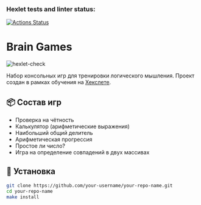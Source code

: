 ### Hexlet tests and linter status:
[![Actions Status](https://github.com/ValBelios/frontend-project-44/actions/workflows/hexlet-check.yml/badge.svg)](https://github.com/ValBelios/frontend-project-44/actions)

# Brain Games

![hexlet-check](https://github.com/your-username/your-repo-name/workflows/hexlet-check/badge.svg)

Набор консольных игр для тренировки логического мышления. Проект создан в рамках обучения на [Хекслете](https://ru.hexlet.io/).

## 📦 Состав игр

- Проверка на чётность
- Калькулятор (арифметические выражения)
- Наибольший общий делитель
- Арифметическая прогрессия
- Простое ли число?
- Игра на определение совпадений в двух массивах

## 🚀 Установка

```bash
git clone https://github.com/your-username/your-repo-name.git
cd your-repo-name
make install
